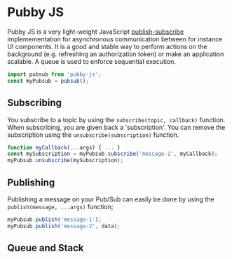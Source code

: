 # Pubby JS

Pubby JS is a very light-weight JavaScript [publish-subscribe](https://en.wikipedia.org/wiki/Publish%E2%80%93subscribe_pattern) implemementation for asynchronous communication between for instance UI components. It is a good and stable way to perform actions on the background (e.g. refreshing an authorization token) or make an application scalable. A queue is used to enforce sequential execution.

```js
import pubsub from 'pubby-js';
const myPubsub = pubsub();
```

## Subscribing

You subscribe to a topic by using the `subscribe(topic, callback)` function. When subscribing, you are given back a 'subscription'. You can remove the subscription using the `unsubscribe(subscription)` function.

```js
function myCallback(...args) { ... }
const mySubscription = myPubsub.subscribe('message-1', myCallback);
myPubsub.unsubscribe(mySubscription);
```

## Publishing

Publishing a message on your Pub/Sub can easily be done by using the `publish(message, ...args)` function;

```js
myPubsub.publish('message-1');
myPubsub.publish('message-2', data);
```

## Queue and Stack
